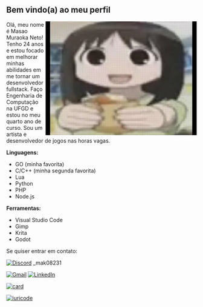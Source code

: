 <h2> Bem vindo(a) ao meu perfil </h2>

<img src="oosaka.jpg" alt="osaka." min-width="400px" max-width="400px" width="400px" align="right">

Olá, meu nome é Masao Muraoka Neto! Tenho 24 anos e estou focado em melhorar minhas abilidades em me tornar um desenvolvedor fullstack. Faço Engenharia de Computação na UFGD e estou no meu quarto ano de curso. Sou um artista e desenvolvedor de jogos nas horas vagas. 

**Linguagens:**
- GO (minha favorita)
- C/C++ (minha segunda favorita)
- Lua 
- Python
- PHP
- Node.js

**Ferramentas:**
- Visual Studio Code
- Gimp
- Krita
- Godot 

Se quiser entrar em contato:

<a href="#" title="Discord">
  <img src="https://img.shields.io/badge/-Discord-7289DA?style=flat-square&logo=Discord&logoColor=white&link=#" alt="Discord"/></a> _mak08231
<p align="left"> 

<a href="mailto:mm.neto2007@gmail.com" title="Gmail">
  <img src="https://img.shields.io/badge/-Gmail-FF0000?style=flat-square&labelColor=FF0000&logo=gmail&logoColor=white&link=mailto:mm.neto2007@gmail.com" alt="Gmail"/></a>

<a href="https://www.linkedin.com/in/masao-muraoka-53a772224/" title="LinkedIn">
  <img src="https://img.shields.io/badge/-Linkedin-0e76a8?style=flat-square&logo=Linkedin&logoColor=white&link=https://www.linkedin.com/in/masao-muraoka-53a772224/" alt="LinkedIn"/></a>

</p>

[![card](https://github-readme-stats.vercel.app/api?username=mako8231&theme=tokyonight&show_icons=true)](https://github.com/anuraghazra/github-readme-stats)

[![iuricode](https://github-readme-stats.vercel.app/api/top-langs/?username=mako8231&hide=html&layout=compact&theme=tokyonight)](https://github.com/anuraghazra/github-readme-stats)
